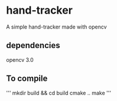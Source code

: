 # hand-tracker
A simple hand-tracker made with opencv

## dependencies
opencv 3.0

## To compile
'''
mkdir build && cd build
cmake ..
make
'''
